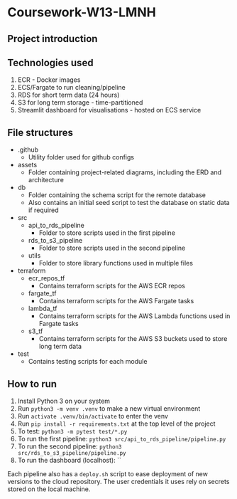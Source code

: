 # Coursework-W13-LMNH
## Project introduction

## Technologies used
1. ECR - Docker images
2. ECS/Fargate to run cleaning/pipeline
3. RDS for short term data (24 hours)
4. S3 for long term storage - time-partitioned
5. Streamlit dashboard for visualisations - hosted on ECS service

## File structures
- .github
    - Utility folder used for github configs
- assets
    - Folder containing project-related diagrams, including the ERD and architecture
- db
    - Folder containing the schema script for the remote database
    - Also contains an initial seed script to test the database on static data if required
- src
    - api_to_rds_pipeline
        - Folder to store scripts used in the first pipeline
    - rds_to_s3_pipeline
        - Folder to store scripts used in the second pipeline
    - utils
        - Folder to store library functions used in multiple files
- terraform
    - ecr_repos_tf
        - Contains terraform scripts for the AWS ECR repos
    - fargate_tf
        - Contains terraform scripts for the AWS Fargate tasks
    - lambda_tf
        - Contains terraform scripts for the AWS Lambda functions used in Fargate tasks
    - s3_tf
        - Contains terraform scripts for the AWS S3 buckets used to store long term data
- test
    - Contains testing scripts for each module

## How to run
1. Install Python 3 on your system
2. Run `python3 -m venv .venv` to make a new virtual environment
3. Run `activate .venv/bin/activate` to enter the venv
4. Run `pip install -r requirements.txt` at the top level of the project
5. To test: `python3 -m pytest test/*.py`
6. To run the first pipeline: `python3 src/api_to_rds_pipeline/pipeline.py`
7. To run the second pipeline: `python3 src/rds_to_s3_pipeline/pipeline.py`
8. To run the dashboard (localhost): ``

Each pipeline also has a `deploy.sh` script to ease deployment of new versions to the cloud repository.
The user credentials it uses rely on secrets stored on the local machine.